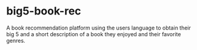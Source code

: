 # big5-book-rec
A book recommendation platform using the users language to obtain their big 5 and a short description of a book they enjoyed and their favorite genres.
